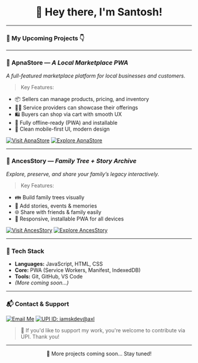 <h1 align="center">🚀 Hey there, I'm Santosh!</h1>  

---

### 🚀 My Upcoming Projects 👇

---
### 🛒 ApnaStore — *A Local Marketplace PWA*  
_A full-featured marketplace platform for local businesses and customers._

> Key Features:
- 📦 Sellers can manage products, pricing, and inventory  
- 🧑‍🔧 Service providers can showcase their offerings  
- 🛍️ Buyers can shop via cart with smooth UX  
- 🔌 Fully offline-ready (PWA) and installable  
- 🎨 Clean mobile-first UI, modern design  

[![Visit ApnaStore](https://img.shields.io/badge/Visit-ApnaStore-green?style=for-the-badge&logo=github)](https://github.com/iamskdev/apnastore.com) 
[![Explore ApnaStore](https://img.shields.io/badge/Explore-ApnaStore-2196f3?style=for-the-badge&logo=pwa&logoColor=white)](https://iamskdev.github.io/apnastore.com)

---

### 🌳 AncesStory — *Family Tree + Story Archive*  
_Explore, preserve, and share your family’s legacy interactively._

> Key Features:
- 👪 Build family trees visually  
- 📝 Add stories, events & memories  
- 🌐 Share with friends & family easily  
- 📱 Responsive, installable PWA for all devices  

[![Visit AncesStory](https://img.shields.io/badge/Visit-AncesStory-forestgreen?style=for-the-badge&logo=github)](https://github.com/iamskdev/ancesstory.com) 
[![Explore AncesStory](https://img.shields.io/badge/Explore-AncesStory-4caf50?style=for-the-badge&logo=pwa&logoColor=white)](https://iamskdev.github.io/ancesstory.com)

---

### 🧰 Tech Stack

- **Languages:** JavaScript, HTML, CSS  
- **Core:** PWA (Service Workers, Manifest, IndexedDB)  
- **Tools:** Git, GitHub, VS Code  
- *(More coming soon...)*

---

### 📬 Contact & Support

[![Email Me](https://img.shields.io/badge/Email-Click%20to%20Mail-blue?style=for-the-badge&logo=gmail)](mailto:iamsantosh@outlook.in)
[![UPI ID: iamskdev@axl](https://img.shields.io/badge/UPI%20ID-iamskdev@axl-purple?style=for-the-badge&logo=phonepe)](upi://pay?pa=iamskdev@axl&pn=Santosh&cu=INR)

> 🙌 If you'd like to support my work, you're welcome to contribute via UPI. Thank you!

---

<p align="center">🌱 More projects coming soon... Stay tuned!</p>

